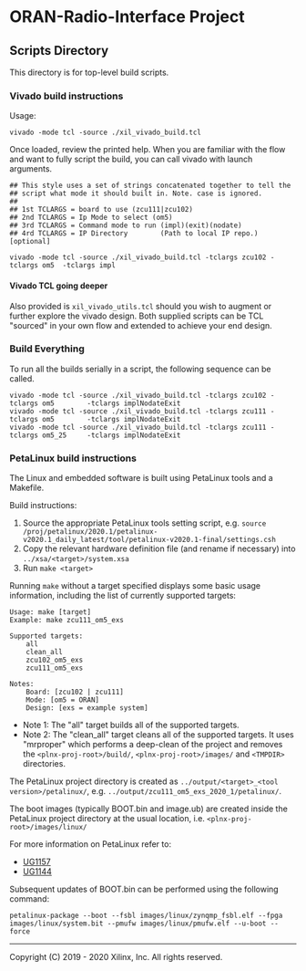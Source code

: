 # ORAN-Radio-Interface Project

## Scripts Directory

This directory is for top-level build scripts.

### Vivado build instructions

Usage: 
```console
vivado -mode tcl -source ./xil_vivado_build.tcl
```
Once loaded, review the printed help. When you are familiar with the flow and want to fully script the build, you can call vivado with launch arguments.
```console
## This style uses a set of strings concatenated together to tell the 
## script what mode it should built in. Note. case is ignored.
## 
## 1st TCLARGS = board to use (zcu111|zcu102)
## 2nd TCLARGS = Ip Mode to select (om5)
## 3rd TCLARGS = Command mode to run (impl)(exit)(nodate)
## 4rd TCLARGS = IP Directory        (Path to local IP repo.) [optional]

vivado -mode tcl -source ./xil_vivado_build.tcl -tclargs zcu102 -tclargs om5  -tclargs impl
```

#### **Vivado TCL going deeper**
Also provided is `xil_vivado_utils.tcl` should you wish to augment or further explore the vivado design. Both supplied scripts
can be TCL "sourced" in your own flow and extended to achieve your end design.

### Build Everything
To run all the builds serially in a script, the following sequence can be called.
```console
vivado -mode tcl -source ./xil_vivado_build.tcl -tclargs zcu102 -tclargs om5        -tclargs implNodateExit
vivado -mode tcl -source ./xil_vivado_build.tcl -tclargs zcu111 -tclargs om5        -tclargs implNodateExit
vivado -mode tcl -source ./xil_vivado_build.tcl -tclargs zcu111 -tclargs om5_25     -tclargs implNodateExit
```

### PetaLinux build instructions

The Linux and embedded software is built using PetaLinux tools and a Makefile.

Build instructions:
1. Source the appropriate PetaLinux tools setting script, e.g. `source /proj/petalinux/2020.1/petalinux-v2020.1_daily_latest/tool/petalinux-v2020.1-final/settings.csh`
2. Copy the relevant hardware definition file (and rename if necessary) into `../xsa/<target>/system.xsa`
3. Run `make <target>`

Running `make` without a target specified displays some basic usage information, including the list of currently supported targets:

~~~
Usage: make [target]
Example: make zcu111_om5_exs

Supported targets:
    all
    clean_all
    zcu102_om5_exs
    zcu111_om5_exs

Notes:
    Board: [zcu102 | zcu111]
    Mode: [om5 = ORAN]
    Design: [exs = example system]
~~~

* Note 1: The "all" target builds all of the supported targets.
* Note 2: The "clean_all" target cleans all of the supported targets.
It uses "mrproper" which performs a deep-clean of the project and removes the `<plnx-proj-root>/build/`, `<plnx-proj-root>/images/` and `<TMPDIR>` directories.

The PetaLinux project directory is created as `../output/<target>_<tool version>/petalinux/`, e.g. `../output/zcu111_om5_exs_2020_1/petalinux/`.

The boot images (typically BOOT.bin and image.ub) are created inside the PetaLinux project directory at the usual location, i.e. `<plnx-proj-root>/images/linux/`

For more information on PetaLinux refer to:
* [UG1157](https://www.xilinx.com/support/documentation/sw_manuals/xilinx2019_2/ug1157-petalinux-tools-command-line-guide.pdf)
* [UG1144](https://www.xilinx.com/support/documentation/sw_manuals/xilinx2019_2/ug1144-petalinux-tools-reference-guide.pdf)

Subsequent updates of BOOT.bin can be performed using the following command:
```console
petalinux-package --boot --fsbl images/linux/zynqmp_fsbl.elf --fpga images/linux/system.bit --pmufw images/linux/pmufw.elf --u-boot --force
```

---

Copyright (C) 2019 - 2020  Xilinx, Inc.  All rights reserved.
